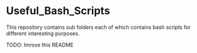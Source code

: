 # Useful_Bash_Scripts
This repository contains sub folders each of which contains bash scripts for different interesting purposes.

TODO: Imrove this README
